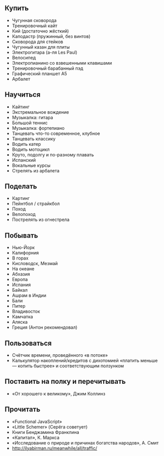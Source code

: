 ## Купить

* Чугунная сковорода
* Тренировочный кайт
* Кий (достаточно жёсткий)
* Каподастр (пружинный, без винтов)
* Сковорода для стейков
* Чугунный казан для плиты
* Электрогитара (а-ля Les Paul)
* Велосипед
* Электропианино со взвешенными клавишами
* Тренировочный барабанный пэд
* Графический планшет A5
* Арбалет


## Научиться

* Кайтинг
* Экстремальное вождение
* Музыкалка: гитара
* Большой теннис
* Музыкалка: фортепиано
* Танцевать что-то современное, клубное
* Танцевать классику
* Водить катер
* Водить мотоцикл
* Круто, подолгу и по-разному плавать
* Испанский
* Вокальные курсы
* Стрелять из арбалета


## Поделать

* Картинг
* Пейнтбол / страйкбол
* Поход
* Велопоход
* Пострелять из огнестрела


## Побывать

* Нью-Йорк
* Калифорния
* В горах
* Кисловодск, Мезмай
* На океане
* Абхазия
* Европа
* Испания
* Байкал
* Ашрам в Индии
* Бали
* Питер
* Владивосток 
* Камчатка
* Аляска
* Греция (Антон рекомендовал)


## Пользоваться

* Счётчик времени, проведённого «в потоке»
* Калькулятор накоплений/кредитов с дихотомией «платить меньше — копить быстрее» и соответствующим ползунком


## Поставить на полку и перечитывать

* «От хорошего к великому», Джим Коллинз


## Прочитать

* «Functional JavaScript»
* «Little Schemer» (Серёга советует)
* Книги Бенджамина Франклина
* «Капитал», К. Маркса
* «Исследование о природе и причинах богатства народов», А. Смит
* http://ilyabirman.ru/meanwhile/all/traffic/
